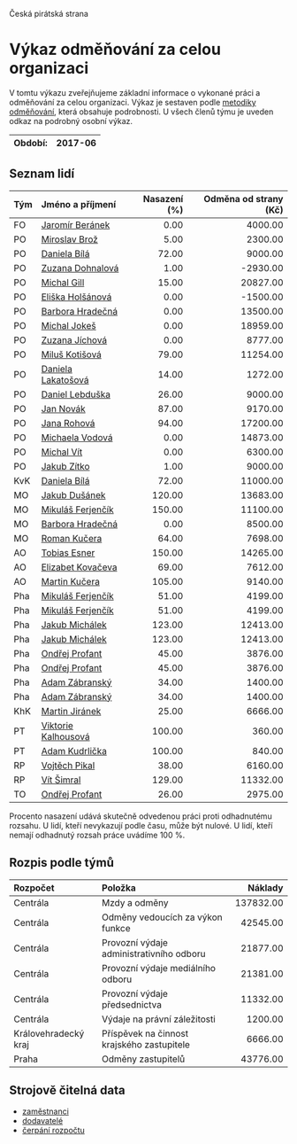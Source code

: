 Česká pirátská strana

Výkaz odměňování za celou organizaci
===========================

V tomtu výkazu zveřejňujeme základní informace o vykonané práci a odměňování
za celou organizaci. Výkaz je sestaven podle [metodiky odměňování][metodika],
která obsahuje podrobnosti. U všech členů týmu je uveden odkaz na podrobný osobní výkaz.

Období:                  | 2017-06
-----------------------  | --------------------


Seznam lidí
--------------

| Tým   | Jméno a příjmení                                                  |   Nasazení (%) |   Odměna od strany (Kč) |
|:------|:------------------------------------------------------------------|---------------:|------------------------:|
| FO    | [Jaromír Beránek](../../tymy/FO/2017/06/jaromir-beranek/)         |           0.00 |                 4000.00 |
| PO    | [Miroslav Brož](../../tymy/PO/2017/06/miroslav-broz/)             |           5.00 |                 2300.00 |
| PO    | [Daniela Bílá](../../tymy/PO/2017/06/daniela-bila/)               |          72.00 |                 9000.00 |
| PO    | [Zuzana Dohnalová](../../tymy/PO/2017/06/zuzana-dohnalova/)       |           1.00 |                -2930.00 |
| PO    | [Michal Gill](../../tymy/PO/2017/06/michal-gill/)                 |          15.00 |                20827.00 |
| PO    | [Eliška Holšánová](../../tymy/PO/2017/06/eliska-holsanova/)       |           0.00 |                -1500.00 |
| PO    | [Barbora Hradečná](../../tymy/PO/2017/06/barbora-hradecna/)       |           0.00 |                13500.00 |
| PO    | [Michal Jokeš](../../tymy/PO/2017/06/michal-jokes/)               |           0.00 |                18959.00 |
| PO    | [Zuzana Jíchová](../../tymy/PO/2017/06/zuzana-jichova/)           |           0.00 |                 8777.00 |
| PO    | [Miluš Kotišová](../../tymy/PO/2017/06/milus-kotisova/)           |          79.00 |                11254.00 |
| PO    | [Daniela Lakatošová](../../tymy/PO/2017/06/daniela-lakatosova/)   |          14.00 |                 1272.00 |
| PO    | [Daniel Lebduška](../../tymy/PO/2017/06/daniel-lebduska/)         |          26.00 |                 9000.00 |
| PO    | [Jan Novák](../../tymy/PO/2017/06/jan-novak/)                     |          87.00 |                 9170.00 |
| PO    | [Jana Rohová](../../tymy/PO/2017/06/jana-rohova/)                 |          94.00 |                17200.00 |
| PO    | [Michaela Vodová](../../tymy/PO/2017/06/michaela-vodova/)         |           0.00 |                14873.00 |
| PO    | [Michal Vít](../../tymy/PO/2017/06/michal-vit/)                   |           0.00 |                 6300.00 |
| PO    | [Jakub Zítko](../../tymy/PO/2017/06/jakub-zitko/)                 |           1.00 |                 9000.00 |
| KvK   | [Daniela Bílá](../../tymy/KvK/2017/06/daniela-bila/)              |          72.00 |                11000.00 |
| MO    | [Jakub Dušánek](../../tymy/MO/2017/06/jakub-dusanek/)             |         120.00 |                13683.00 |
| MO    | [Mikuláš Ferjenčík](../../tymy/MO/2017/06/mikulas-ferjencik/)     |         150.00 |                11100.00 |
| MO    | [Barbora Hradečná](../../tymy/MO/2017/06/barbora-hradecna/)       |           0.00 |                 8500.00 |
| MO    | [Roman Kučera](../../tymy/MO/2017/06/roman-kucera/)               |          64.00 |                 7698.00 |
| AO    | [Tobias Esner](../../tymy/AO/2017/06/tobias-esner/)               |         150.00 |                14265.00 |
| AO    | [Elizabet Kovačeva](../../tymy/AO/2017/06/elizabet-kovaceva/)     |          69.00 |                 7612.00 |
| AO    | [Martin Kučera](../../tymy/AO/2017/06/martin-kucera/)             |         105.00 |                 9140.00 |
| Pha   | [Mikuláš Ferjenčík](../../tymy/Pha/2017/06/mikulas-ferjencik/)    |          51.00 |                 4199.00 |
| Pha   | [Mikuláš Ferjenčík](../../tymy/Pha/2017/06/mikulas-ferjencik/)    |          51.00 |                 4199.00 |
| Pha   | [Jakub Michálek](../../tymy/Pha/2017/06/jakub-michalek/)          |         123.00 |                12413.00 |
| Pha   | [Jakub Michálek](../../tymy/Pha/2017/06/jakub-michalek/)          |         123.00 |                12413.00 |
| Pha   | [Ondřej Profant](../../tymy/Pha/2017/06/ondrej-profant/)          |          45.00 |                 3876.00 |
| Pha   | [Ondřej Profant](../../tymy/Pha/2017/06/ondrej-profant/)          |          45.00 |                 3876.00 |
| Pha   | [Adam Zábranský](../../tymy/Pha/2017/06/adam-zabransky/)          |          34.00 |                 1400.00 |
| Pha   | [Adam Zábranský](../../tymy/Pha/2017/06/adam-zabransky/)          |          34.00 |                 1400.00 |
| KhK   | [Martin Jiránek](../../tymy/KhK/2017/06/martin-jiranek/)          |          25.00 |                 6666.00 |
| PT    | [Viktorie Kalhousová](../../tymy/PT/2017/06/viktorie-kalhousova/) |         100.00 |                  360.00 |
| PT    | [Adam Kudrlička](../../tymy/PT/2017/06/adam-kudrlicka/)           |         100.00 |                  840.00 |
| RP    | [Vojtěch Pikal](../../tymy/RP/2017/06/vojtech-pikal/)             |          38.00 |                 6160.00 |
| RP    | [Vít Šimral](../../tymy/RP/2017/06/vit-simral/)                   |         129.00 |                11332.00 |
| TO    | [Ondřej Profant](../../tymy/TO/2017/06/ondrej-profant/)           |          26.00 |                 2975.00 |

Procento nasazení udává skutečně odvedenou práci proti odhadnutému rozsahu. 
U lidí, kteří nevykazují podle času, může být nulové. U lidí, kteří nemají odhadnutý rozsah
práce uvádíme 100 %.

Rozpis podle týmů
-----------------

| Rozpočet             | Položka                                    |   Náklady |
|:---------------------|:-------------------------------------------|----------:|
| Centrála             | Mzdy a odměny                              | 137832.00 |
| Centrála             | Odměny vedoucích za výkon funkce           |  42545.00 |
| Centrála             | Provozní výdaje administrativního odboru   |  21877.00 |
| Centrála             | Provozní výdaje mediálního odboru          |  21381.00 |
| Centrála             | Provozní výdaje předsednictva              |  11332.00 |
| Centrála             | Výdaje na právní záležitosti               |   1200.00 |
| Královehradecký kraj | Příspěvek na činnost krajského zastupitele |   6666.00 |
| Praha                | Odměny zastupitelů                         |  43776.00 |

Strojově čitelná data
-------------------

* [zaměstnanci](zamestnanci.tsv)
* [dodavatelé](dodavatele.tsv)
* [čerpání rozpočtu](cerpani_rozpoctu.tsv)

[metodika]: https://redmine.pirati.cz/projects/po/wiki/Odmenovani
